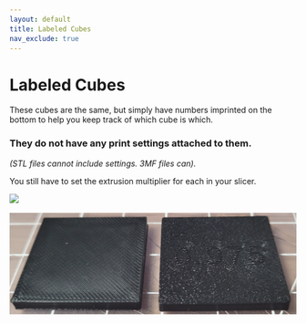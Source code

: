 ```yaml
---
layout: default
title: Labeled Cubes
nav_exclude: true
---
```

# Labeled Cubes
These cubes are the same, but simply have numbers imprinted on the bottom to help you keep track of which cube is which.

### **They do not have any print settings attached to them.** 
*(STL files cannot include settings. 3MF files can).*

You still have to set the extrusion multiplier for each in your slicer.

![](/./images/example_slicer.png)

![](./images/example_printed.png)